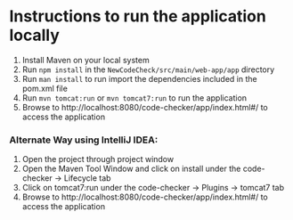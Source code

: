 # Instructions to run the application locally

1. Install Maven on your local system
2. Run `npm install` in the `NewCodeCheck/src/main/web-app/app` directory
3. Run `man install` to run import the dependencies included in the pom.xml file
4. Run `mvn tomcat:run` or `mvn tomcat7:run` to run the application
5. Browse to http://localhost:8080/code-checker/app/index.html#/ to access the application


### Alternate Way using IntelliJ IDEA:

1. Open the project through project window
2. Open the Maven Tool Window and click on install under the code-checker -> Lifecycle tab
3. Click on tomcat7:run under the code-checker -> Plugins -> tomcat7 tab
4. Browse to http://localhost:8080/code-checker/app/index.html#/ to access the application
